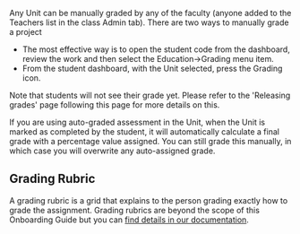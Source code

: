 Any Unit can be manually graded by any of the faculty (anyone added to the Teachers list in the class Admin tab). There are two ways to manually grade a project

- The most effective way is to open the student code from the dashboard, review the work and then select the Education->Grading menu item.
- From the student dashboard, with the Unit selected, press the Grading icon.

Note that students will not see their grade yet. Please refer to the 'Releasing grades' page following this page for more details on this.

If you are using auto-graded assessment in the Unit, when the Unit is marked as completed by the student, it will automatically calculate a final grade with a percentage value assigned. You can still grade this manually, in which case you will overwrite any auto-assigned grade.

## Grading Rubric
A grading rubric is a grid that explains to the person grading exactly how to grade the assignment. Grading rubrics are beyond the scope of this Onboarding Guide but you can [find details in our documentation](https://codio.com/docs/classes/classmanagement/rubric/).

